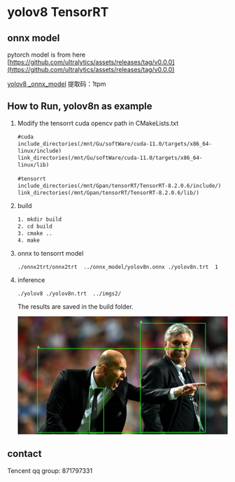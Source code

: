 # yolov8 TensorRT

## onnx model

pytorch model is from here  [https://github.com/ultralytics/assets/releases/tag/v0.0.0](https://github.com/ultralytics/assets/releases/tag/v0.0.0)

[yolov8 _onnx_model](https://pan.baidu.com/s/13JqhFB1uWhqzz_zSHAeO7Q)   提取码：1tpm

## How to Run, yolov8n as example

1. Modify the tensorrt cuda opencv path in CMakeLists.txt

   ```
   #cuda 
   include_directories(/mnt/Gu/softWare/cuda-11.0/targets/x86_64-linux/include)
   link_directories(/mnt/Gu/softWare/cuda-11.0/targets/x86_64-linux/lib)

   #tensorrt 
   include_directories(/mnt/Gpan/tensorRT/TensorRT-8.2.0.6/include/)
   link_directories(/mnt/Gpan/tensorRT/TensorRT-8.2.0.6/lib/)
   ```
2. build

   ```
   1. mkdir build
   2. cd build
   3. cmake ..
   4. make

   ```
3. onnx  to tensorrt model

   ```
   ./onnx2trt/onnx2trt  ../onnx_model/yolov8n.onnx ./yolov8n.trt  1

   ```
4. inference

   ```
   ./yolov8 ./yolov8n.trt  ../imgs2/
   ```

   The results are saved in the build folder.

   ![image](result/zidane.jpg)

## contact

Tencent qq group:  871797331
